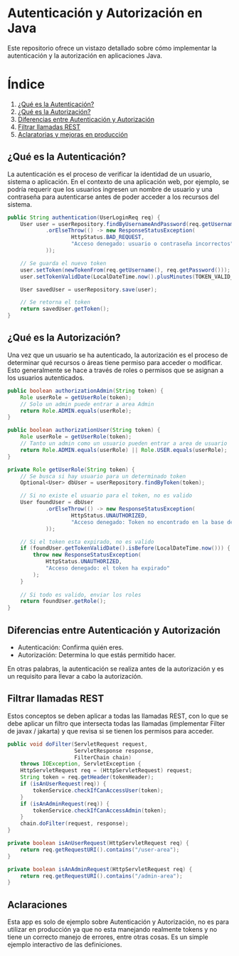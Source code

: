 # Autenticación y Autorización en Java

Este repositorio ofrece un vistazo detallado sobre cómo implementar la autenticación y la autorización en aplicaciones Java.

# Índice
1. [¿Qué es la Autenticación?](#qué-es-la-autenticación)
2. [¿Qué es la Autorización?](#qué-es-la-autorización)
3. [Diferencias entre Autenticación y Autorización](#diferencias-entre-autenticación-y-autorización)
3. [Filtrar llamadas REST](#filtrar-llamadas-rest)
4. [Aclaratorias y mejoras en producción](#Aclaraciones)

## ¿Qué es la Autenticación?

La autenticación es el proceso de verificar la identidad de un usuario, sistema o aplicación. En el contexto de una aplicación web, por ejemplo, se podría requerir que los usuarios ingresen un nombre de usuario y una contraseña para autenticarse antes de poder acceder a los recursos del sistema.

```java
public String authentication(UserLoginReq req) {
    User user = userRepository.findByUsernameAndPassword(req.getUsername(), req.getPassword())
            .orElseThrow(() -> new ResponseStatusException(
                    HttpStatus.BAD_REQUEST,
                    "Acceso denegado: usuario o contraseña incorrectos"
            ));

    // Se guarda el nuevo token
    user.setToken(newTokenFrom(req.getUsername(), req.getPassword()));
    user.setTokenValidDate(LocalDateTime.now().plusMinutes(TOKEN_VALID_MINUTES));

    User savedUser = userRepository.save(user);

    // Se retorna el token
    return savedUser.getToken();
}

```

## ¿Qué es la Autorización?

Una vez que un usuario se ha autenticado, la autorización es el proceso de determinar qué recursos o áreas tiene permiso para acceder o modificar. Esto generalmente se hace a través de roles o permisos que se asignan a los usuarios autenticados.

```java
public boolean authorizationAdmin(String token) {
    Role userRole = getUserRole(token);
    // Solo un admin puede entrar a area Admin
    return Role.ADMIN.equals(userRole);
}

public boolean authorizationUser(String token) {
    Role userRole = getUserRole(token);
    // Tanto un admin como un usuario pueden entrar a area de usuario
    return Role.ADMIN.equals(userRole) || Role.USER.equals(userRole);
}

private Role getUserRole(String token) {
    // Se busca si hay usuario para un determinado token
    Optional<User> dbUser = userRepository.findByToken(token);

    // Si no existe el usuario para el token, no es valido
    User foundUser = dbUser
            .orElseThrow(() -> new ResponseStatusException(
                    HttpStatus.UNAUTHORIZED,
                    "Acceso denegado: Token no encontrado en la base de datos"
            ));

    // Si el token esta expirado, no es valido
    if (foundUser.getTokenValidDate().isBefore(LocalDateTime.now())) {
        throw new ResponseStatusException(
            HttpStatus.UNAUTHORIZED,
            "Acceso denegado: el token ha expirado"
        );
    }
        
    // Si todo es valido, enviar los roles
    return foundUser.getRole();
}
```

## Diferencias entre Autenticación y Autorización

* Autenticación: Confirma quién eres.
* Autorización: Determina lo que estás permitido hacer.

En otras palabras, la autenticación se realiza antes de la autorización y es un requisito para llevar a cabo la autorización.

## Filtrar llamadas REST

Estos conceptos se deben aplicar a todas las llamadas REST, con lo que se debe aplicar un filtro que intersecta todas las llamadas (implementar Filter de javax / jakarta) y que revisa si se tienen los permisos para acceder.

```java
public void doFilter(ServletRequest request,
                     ServletResponse response,
                     FilterChain chain)
    throws IOException, ServletException {
    HttpServletRequest req = (HttpServletRequest) request;
    String token = req.getHeader(tokenHeader);
    if (isAnUserRequest(req)) {
        tokenService.checkIfCanAccessUser(token);
    }
    if (isAnAdminRequest(req)) {
        tokenService.checkIfCanAccessAdmin(token);
    }
    chain.doFilter(request, response);
}

private boolean isAnUserRequest(HttpServletRequest req) {
    return req.getRequestURI().contains("/user-area");
}

private boolean isAnAdminRequest(HttpServletRequest req) {
    return req.getRequestURI().contains("/admin-area");
}
```

## Aclaraciones

Esta app es solo de ejemplo sobre Autenticación y Autorización, no es para utilizar en producción ya que no esta manejando realmente tokens y no tiene un correcto manejo de errores, entre otras cosas. Es un simple ejemplo interactivo de las definiciones.
